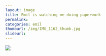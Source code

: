 ```yaml
---
layout: image
title: Emil is watching me doing paperwork
permalink: 
categories: emil
thumburl: /img/IMG_1162_thumb.jpg
slideurl: 
---
```


![](/img/IMG_1162.jpg)


